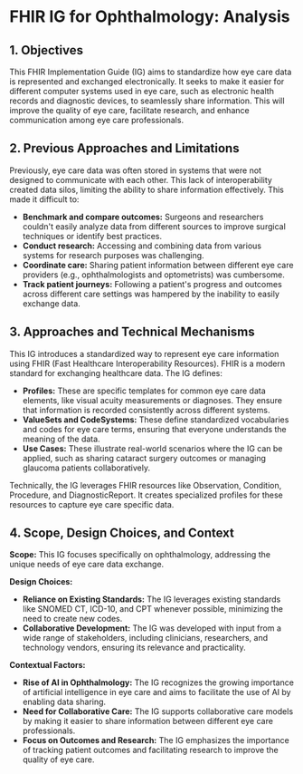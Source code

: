 # FHIR IG for Ophthalmology: Analysis

## 1. Objectives 

This FHIR Implementation Guide (IG) aims to standardize how eye care data is represented and exchanged electronically. It seeks to make it easier for different computer systems used in eye care, such as electronic health records and diagnostic devices, to seamlessly share information. This will improve the quality of eye care, facilitate research, and enhance communication among eye care professionals.

## 2. Previous Approaches and Limitations

Previously, eye care data was often stored in systems that were not designed to communicate with each other. This lack of interoperability created data silos, limiting the ability to share information effectively. This made it difficult to:

* **Benchmark and compare outcomes:** Surgeons and researchers couldn't easily analyze data from different sources to improve surgical techniques or identify best practices.
* **Conduct research:** Accessing and combining data from various systems for research purposes was challenging.
* **Coordinate care:** Sharing patient information between different eye care providers (e.g., ophthalmologists and optometrists) was cumbersome.
* **Track patient journeys:** Following a patient's progress and outcomes across different care settings was hampered by the inability to easily exchange data.

## 3.  Approaches and Technical Mechanisms

This IG introduces a standardized way to represent eye care information using FHIR (Fast Healthcare Interoperability Resources). FHIR is a modern standard for exchanging healthcare data. The IG defines:

* **Profiles:** These are specific templates for common eye care data elements, like visual acuity measurements or diagnoses. They ensure that information is recorded consistently across different systems.
* **ValueSets and CodeSystems:** These define standardized vocabularies and codes for eye care terms, ensuring that everyone understands the meaning of the data.
* **Use Cases:** These illustrate real-world scenarios where the IG can be applied, such as sharing cataract surgery outcomes or managing glaucoma patients collaboratively.

Technically, the IG leverages FHIR resources like Observation, Condition, Procedure, and DiagnosticReport. It creates specialized profiles for these resources to capture eye care specific data.

## 4. Scope, Design Choices, and Context

**Scope:** This IG focuses specifically on ophthalmology, addressing the unique needs of eye care data exchange.

**Design Choices:**

* **Reliance on Existing Standards:** The IG leverages existing standards like SNOMED CT, ICD-10, and CPT whenever possible, minimizing the need to create new codes.
* **Collaborative Development:** The IG was developed with input from a wide range of stakeholders, including clinicians, researchers, and technology vendors, ensuring its relevance and practicality.

**Contextual Factors:**

* **Rise of AI in Ophthalmology:** The IG recognizes the growing importance of artificial intelligence in eye care and aims to facilitate the use of AI by enabling data sharing.
* **Need for Collaborative Care:** The IG supports collaborative care models by making it easier to share information between different eye care professionals.
* **Focus on Outcomes and Research:** The IG emphasizes the importance of tracking patient outcomes and facilitating research to improve the quality of eye care. 
